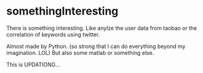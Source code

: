 # somethingInteresting

There is something interesting. Like anylze the user data from taobao or the correlation of keywords using twitter.

Almost made by Python. (so strong that I can do everything beyond my imagination. LOL)
But also some matlab or something else.

This is UPDATIONG...
